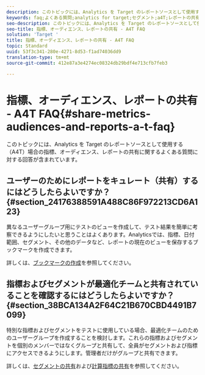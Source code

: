 ```yaml
---
description: このトピックには、Analytics を Target のレポートソースとして使用する（A4T）場合の指標、オーディエンス、レポートの共有に関するよくある質問に対する回答が含まれています。
keywords: faq;よくある質問;analytics for target;セグメント;a4T;レポートの共有
seo-description: このトピックには、Analytics を Target のレポートソースとして使用する（A4T）場合の指標、オーディエンス、レポートの共有に関するよくある質問に対する回答が含まれています。
seo-title: 指標、オーディエンス、レポートの共有 - A4T FAQ
solution: 'Target '
title: 指標、オーディエンス、レポートの共有 - A4T FAQ
topic: Standard
uuid: 53f3c341-280e-4271-8d53-f1ad74036dd9
translation-type: tm+mt
source-git-commit: 412e87a3e4274ec08324db29bdf4e713cfb7feb3

---
```



# 指標、オーディエンス、レポートの共有 - A4T FAQ{#share-metrics-audiences-and-reports-a-t-faq}

このトピックには、Analytics を Target のレポートソースとして使用する（A4T）場合の指標、オーディエンス、レポートの共有に関するよくある質問に対する回答が含まれています。

## ユーザーのためにレポートをキュレート（共有）するにはどうしたらよいですか？{#section_24176388591A488C86F972213CD6A123}

異なるユーザーグループ用にテストのビューを作成して、テスト結果を簡単に考察できるようにしたいと思うことはよくあります。Analyticsでは、指標、日付範囲、セグメント、その他のデータなど、レポートの現在のビューを保存するブックマークを作成できます。

詳しくは、[ブックマークの作成](https://marketing.adobe.com/resources/help/en_US/sc/user/t_bookmarks_creating.html)を参照してください。

## 指標およびセグメントが最適化チームと共有されていることを確認するにはどうしたらよいですか？{#section_38BCA134A2F64C21B670CBD4491B7099}

特別な指標およびセグメントをテストに使用している場合、最適化チームのためのユーザーグループを作成することを検討します。これらの指標およびセグメントを個別のメンバーではなくグループと共有して、全員がセグメントおよび指標にアクセスできるようにします。管理者だけがグループと共有できます。

詳しくは、[セグメントの共有](https://marketing.adobe.com/resources/help/en_US/analytics/segment/t_seg_share.html)および[計算指標の共有](https://marketing.adobe.com/resources/help/en_US/analytics/calcmetrics/cm_sharing.html)を参照してください。
